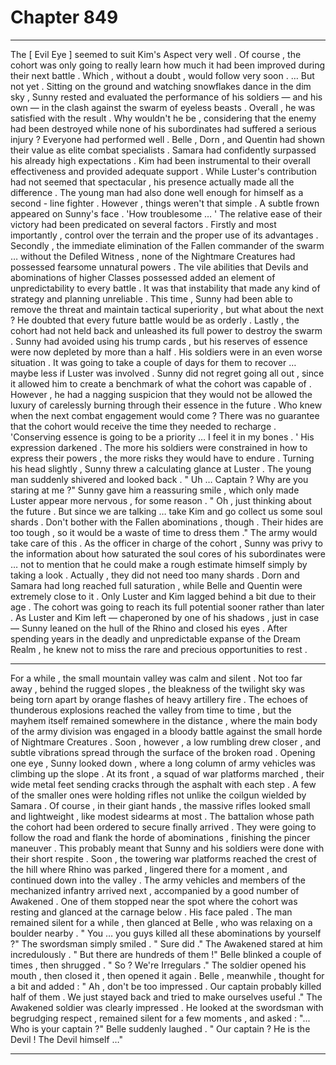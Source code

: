 
# Chapter 849


---

The [ Evil Eye ] seemed to suit Kim's Aspect very well . Of course , the cohort was only going to really learn how much it had been improved during their next battle . Which , without a doubt , would follow very soon .
… But not yet .
Sitting on the ground and watching snowflakes dance in the dim sky , Sunny rested and evaluated the performance of his soldiers — and his own — in the clash against the swarm of eyeless beasts . Overall , he was satisfied with the result . Why wouldn't he be , considering that the enemy had been destroyed while none of his subordinates had suffered a serious injury ?
Everyone had performed well . Belle , Dorn , and Quentin had shown their value as elite combat specialists . Samara had confidently surpassed his already high expectations . Kim had been instrumental to their overall effectiveness and provided adequate support . While Luster's contribution had not seemed that spectacular , his presence actually made all the difference . The young man had also done well enough for himself as a second - line fighter .
However , things weren't that simple .
A subtle frown appeared on Sunny's face .
'How troublesome … '
The relative ease of their victory had been predicated on several factors . Firstly and most importantly , control over the terrain and the proper use of its advantages . Secondly , the immediate elimination of the Fallen commander of the swarm … without the Defiled Witness , none of the Nightmare Creatures had possessed fearsome unnatural powers .
The vile abilities that Devils and abominations of higher Classes possessed added an element of unpredictability to every battle . It was that instability that made any kind of strategy and planning unreliable . This time , Sunny had been able to remove the threat and maintain tactical superiority , but what about the next ? He doubted that every future battle would be as orderly .
Lastly , the cohort had not held back and unleashed its full power to destroy the swarm . Sunny had avoided using his trump cards , but his reserves of essence were now depleted by more than a half . His soldiers were in an even worse situation . It was going to take a couple of days for them to recover … maybe less if Luster was involved .
Sunny did not regret going all out , since it allowed him to create a benchmark of what the cohort was capable of . However , he had a nagging suspicion that they would not be allowed the luxury of carelessly burning through their essence in the future . Who knew when the next combat engagement would come ? There was no guarantee that the cohort would receive the time they needed to recharge .
'Conserving essence is going to be a priority … I feel it in my bones . '
His expression darkened . The more his soldiers were constrained in how to express their powers , the more risks they would have to endure .
Turning his head slightly , Sunny threw a calculating glance at Luster . The young man suddenly shivered and looked back .
" Uh … Captain ? Why are you staring at me ?"
Sunny gave him a reassuring smile , which only made Luster appear more nervous , for some reason .
" Oh , just thinking about the future . But since we are talking … take Kim and go collect us some soul shards . Don't bother with the Fallen abominations , though . Their hides are too tough , so it would be a waste of time to dress them ."
The army would take care of this .
As the officer in charge of the cohort , Sunny was privy to the information about how saturated the soul cores of his subordinates were … not to mention that he could make a rough estimate himself simply by taking a look . Actually , they did not need too many shards . Dorn and Samara had long reached full saturation , while Belle and Quentin were extremely close to it . Only Luster and Kim lagged behind a bit due to their age .
The cohort was going to reach its full potential sooner rather than later .
As Luster and Kim left — chaperoned by one of his shadows , just in case — Sunny leaned on the hull of the Rhino and closed his eyes .
After spending years in the deadly and unpredictable expanse of the Dream Realm , he knew not to miss the rare and precious opportunities to rest .
***
For a while , the small mountain valley was calm and silent . Not too far away , behind the rugged slopes , the bleakness of the twilight sky was being torn apart by orange flashes of heavy artillery fire . The echoes of thunderous explosions reached the valley from time to time , but the mayhem itself remained somewhere in the distance , where the main body of the army division was engaged in a bloody battle against the small horde of Nightmare Creatures .
Soon , however , a low rumbling drew closer , and subtle vibrations spread through the surface of the broken road .
Opening one eye , Sunny looked down , where a long column of army vehicles was climbing up the slope . At its front , a squad of war platforms marched , their wide metal feet sending cracks through the asphalt with each step . A few of the smaller ones were holding rifles not unlike the coilgun wielded by Samara .
Of course , in their giant hands , the massive rifles looked small and lightweight , like modest sidearms at most .
The battalion whose path the cohort had been ordered to secure finally arrived . They were going to follow the road and flank the horde of abominations , finishing the pincer maneuver .
This probably meant that Sunny and his soldiers were done with their short respite .
Soon , the towering war platforms reached the crest of the hill where Rhino was parked , lingered there for a moment , and continued down into the valley . The army vehicles and members of the mechanized infantry arrived next , accompanied by a good number of Awakened .
One of them stopped near the spot where the cohort was resting and glanced at the carnage below . His face paled .
The man remained silent for a while , then glanced at Belle , who was relaxing on a boulder nearby .
" You … you guys killed all these abominations by yourself ?"
The swordsman simply smiled .
" Sure did ."
The Awakened stared at him incredulously .
" But there are hundreds of them !"
Belle blinked a couple of times , then shrugged .
" So ? We're Irregulars ."
The soldier opened his mouth , then closed it , then opened it again .
Belle , meanwhile , thought for a bit and added :
" Ah , don't be too impressed . Our captain probably killed half of them . We just stayed back and tried to make ourselves useful ."
The Awakened soldier was clearly impressed . He looked at the swordsman with begrudging respect , remained silent for a few moments , and asked :
"... Who is your captain ?"
Belle suddenly laughed .
" Our captain ? He is the Devil ! The Devil himself …"

---

